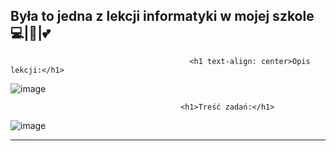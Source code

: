 Była to jedna z lekcji informatyki w mojej szkole 💻|🐍|💕
-----------------------------------------------------------------------------------------------------------------------
                                            <h1 text-align: center>Opis lekcji:</h1>

   ![image](https://user-images.githubusercontent.com/65869511/130832057-41f3b322-ade5-45bd-bad9-a085ad17a603.png)

                                          <h1>Treść zadań:</h1>   

   ![image](https://user-images.githubusercontent.com/65869511/130832127-59d0cb50-58c5-40ba-99d8-43f2c93d2b9e.png)

-----------------------------------------------------------------------------------------------------------------------
